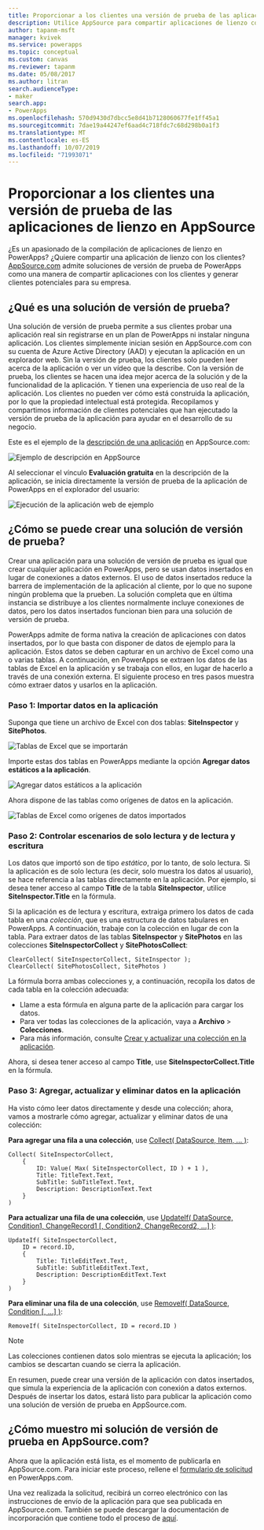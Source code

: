```yaml
---
title: Proporcionar a los clientes una versión de prueba de las aplicaciones de lienzo en AppSource | Microsoft Docs
description: Utilice AppSource para compartir aplicaciones de lienzo con los clientes y genere clientes potenciales para su empresa.
author: tapanm-msft
manager: kvivek
ms.service: powerapps
ms.topic: conceptual
ms.custom: canvas
ms.reviewer: tapanm
ms.date: 05/08/2017
ms.author: litran
search.audienceType:
- maker
search.app:
- PowerApps
ms.openlocfilehash: 570d9430d7dbcc5e8d41b7128060677fe1ff45a1
ms.sourcegitcommit: 7dae19a44247ef6aad4c718fdc7c68d298b0a1f3
ms.translationtype: MT
ms.contentlocale: es-ES
ms.lasthandoff: 10/07/2019
ms.locfileid: "71993071"
---
```

# <a name="let-customers-test-drive-your-canvas-app-on-appsource"></a>Proporcionar a los clientes una versión de prueba de las aplicaciones de lienzo en AppSource

¿Es un apasionado de la compilación de aplicaciones de lienzo en PowerApps? ¿Quiere compartir una aplicación de lienzo con los clientes? [AppSource.com](https://appsource.microsoft.com) admite soluciones de versión de prueba de PowerApps como una manera de compartir aplicaciones con los clientes y generar clientes potenciales para su empresa.

## <a name="what-is-a-test-drive-solution"></a>¿Qué es una solución de versión de prueba?

Una solución de versión de prueba permite a sus clientes probar una aplicación real sin registrarse en un plan de PowerApps ni instalar ninguna aplicación. Los clientes simplemente inician sesión en AppSource.com con su cuenta de Azure Active Directory (AAD) y ejecutan la aplicación en un explorador web. Sin la versión de prueba, los clientes solo pueden leer acerca de la aplicación o ver un vídeo que la describe. Con la versión de prueba, los clientes se hacen una idea mejor acerca de la solución y de la funcionalidad de la aplicación. Y tienen una experiencia de uso real de la aplicación. Los clientes no pueden ver cómo está construida la aplicación, por lo que la propiedad intelectual está protegida. Recopilamos y compartimos información de clientes potenciales que han ejecutado la versión de prueba de la aplicación para ayudar en el desarrollo de su negocio.

Este es el ejemplo de la [descripción de una aplicación](https://go.microsoft.com/fwlink/?linkid=848867) en AppSource.com:

![Ejemplo de descripción en AppSource ](./media/dev-appsource-test-drive/sample-app-source-listing.png)

Al seleccionar el vínculo **Evaluación gratuita** en la descripción de la aplicación, se inicia directamente la versión de prueba de la aplicación de PowerApps en el explorador del usuario:

![Ejecución de la aplicación web de ejemplo](./media/dev-appsource-test-drive/sample-app-web-player.png)

## <a name="how-do-i-build-a-test-drive-solution"></a>¿Cómo se puede crear una solución de versión de prueba?
Crear una aplicación para una solución de versión de prueba es igual que crear cualquier aplicación en PowerApps, pero se usan datos insertados en lugar de conexiones a datos externos. El uso de datos insertados reduce la barrera de implementación de la aplicación al cliente, por lo que no supone ningún problema que la prueben. La solución completa que en última instancia se distribuye a los clientes normalmente incluye conexiones de datos, pero los datos insertados funcionan bien para una solución de versión de prueba.

PowerApps admite de forma nativa la creación de aplicaciones con datos insertados, por lo que basta con disponer de datos de ejemplo para la aplicación. Estos datos se deben capturar en un archivo de Excel como una o varias tablas. A continuación, en PowerApps se extraen los datos de las tablas de Excel en la aplicación y se trabaja con ellos, en lugar de hacerlo a través de una conexión externa. El siguiente proceso en tres pasos muestra cómo extraer datos y usarlos en la aplicación.

### <a name="step-1-import-data-into-the-app"></a>Paso 1: Importar datos en la aplicación
Suponga que tiene un archivo de Excel con dos tablas: **SiteInspector** y **SitePhotos**.

![Tablas de Excel que se importarán](./media/dev-appsource-test-drive/excel-file.png)

Importe estas dos tablas en PowerApps mediante la opción **Agregar datos estáticos a la aplicación**.

![Agregar datos estáticos a la aplicación](./media/dev-appsource-test-drive/static-data.png)

Ahora dispone de las tablas como orígenes de datos en la aplicación.

![Tablas de Excel como orígenes de datos importados](./media/dev-appsource-test-drive/data-sources.png)

### <a name="step-2-handling-read-only-and-read-write-scenarios"></a>Paso 2: Controlar escenarios de solo lectura y de lectura y escritura
Los datos que importó son de tipo *estático*, por lo tanto, de solo lectura. Si la aplicación es de solo lectura (es decir, solo muestra los datos al usuario), se hace referencia a las tablas directamente en la aplicación. Por ejemplo, si desea tener acceso al campo **Title** de la tabla **SiteInspector**, utilice **SiteInspector.Title** en la fórmula.

Si la aplicación es de lectura y escritura, extraiga primero los datos de cada tabla en una *colección*, que es una estructura de datos tabulares en PowerApps. A continuación, trabaje con la colección en lugar de con la tabla. Para extraer datos de las tablas **SiteInspector** y **SitePhotos** en las colecciones **SiteInspectorCollect** y **SitePhotosCollect**:

```powerapps-dot
ClearCollect( SiteInspectorCollect, SiteInspector ); 
ClearCollect( SitePhotosCollect, SitePhotos )
```

La fórmula borra ambas colecciones y, a continuación, recopila los datos de cada tabla en la colección adecuada:

* Llame a esta fórmula en alguna parte de la aplicación para cargar los datos.
* Para ver todas las colecciones de la aplicación, vaya a **Archivo** > **Colecciones**.
* Para más información, consulte [Crear y actualizar una colección en la aplicación](../canvas-apps/create-update-collection.md).

Ahora, si desea tener acceso al campo **Title**, use **SiteInspectorCollect.Title** en la fórmula.

### <a name="step-3-add-update-and-delete-data-in-your-app"></a>Paso 3: Agregar, actualizar y eliminar datos en la aplicación
Ha visto cómo leer datos directamente y desde una colección; ahora, vamos a mostrarle cómo agregar, actualizar y eliminar datos de una colección:

**Para agregar una fila a una colección**, use [Collect( DataSource, Item, ... )](../canvas-apps/functions/function-clear-collect-clearcollect.md):

```powerapps-dot
Collect( SiteInspectorCollect,
    {
        ID: Value( Max( SiteInspectorCollect, ID ) + 1 ),
        Title: TitleText.Text,
        SubTitle: SubTitleText.Text,
        Description: DescriptionText.Text
    }
)
```

**Para actualizar una fila de una colección**, use [UpdateIf( DataSource, Condition1, ChangeRecord1 [, Condition2, ChangeRecord2, ...] )](../canvas-apps/functions/function-update-updateif.md):

```powerapps-dot
UpdateIf( SiteInspectorCollect,
    ID = record.ID,
    {
        Title: TitleEditText.Text,
        SubTitle: SubTitleEditText.Text,
        Description: DescriptionEditText.Text
    }
)
```

**Para eliminar una fila de una colección**, use [RemoveIf( DataSource, Condition [, ...] )](../canvas-apps/functions/function-remove-removeif.md):

```powerapps-dot
RemoveIf( SiteInspectorCollect, ID = record.ID )
```

> [!NOTE]
> Las colecciones contienen datos solo mientras se ejecuta la aplicación; los cambios se descartan cuando se cierra la aplicación.

En resumen, puede crear una versión de la aplicación con datos insertados, que simula la experiencia de la aplicación con conexión a datos externos. Después de insertar los datos, estará listo para publicar la aplicación como una solución de versión de prueba en AppSource.com.

## <a name="how-do-i-list-my-test-drive-solution-on-appsourcecom"></a>¿Cómo muestro mi solución de versión de prueba en AppSource.com?
Ahora que la aplicación está lista, es el momento de publicarla en AppSource.com. Para iniciar este proceso, rellene el [formulario de solicitud](https://powerapps.microsoft.com/partners/get-listed/) en PowerApps.com.

Una vez realizada la solicitud, recibirá un correo electrónico con las instrucciones de envío de la aplicación para que sea publicada en AppSource.com. También se puede descargar la documentación de incorporación que contiene todo el proceso de [aquí](https://go.microsoft.com/fwlink/?linkid=851031).

